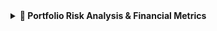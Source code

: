 <details>
  <summary><strong>📘 Portfolio Risk Analysis & Financial Metrics</strong></summary>

### 🧭 About the Project  
In this project, I analyzed a portfolio made up of five big tech stocks — Tesla, Apple, Google, Microsoft, and Amazon. I worked with historical data (from Jan 1, 2020 to May 29, 2025) and focused on calculating important financial risk metrics like Value at Risk (VaR), Expected Shortfall (ES), Sharpe Ratio, and more. I also simulated possible future returns and tested how normally distributed the returns were.

### 🎯 Main Goals  
- Collect historical stock data using Python libraries  
- Create an equally weighted portfolio (each stock 20%)  
- Calculate log returns and key risk metrics:  
  - VaR (Value at Risk)  
  - ES (Expected Shortfall)  
  - Sharpe Ratio  
  - (Mentioned but not calculated: Maximum Drawdown)  
- Run a Monte Carlo simulation for possible future performance  
- Use a statistical test (Jarque–Bera) to check for normality  
- Visualize 60-day rolling VaR to show how risk changes over time

### 🛠️ Tools & Libraries  
- **Environment**: Jupyter Notebook (Python 3.12.7)  
- **Libraries**: numpy, pandas, matplotlib, seaborn, scipy, yfinance, pandas_datareader  
- **Data Sources**: Yahoo Finance (primary), Stooq (fallback)

### 📊 Key Insights  
- The portfolio returns aren’t normally distributed (confirmed by Jarque–Bera test), which means traditional models may underestimate risk  
- ES (~$12,500) is higher than VaR ($10,000), showing that extreme losses can be larger than expected  
- Sharpe Ratio (~0.56) suggests moderate returns compared to risk  
- The Monte Carlo simulation gave a sample result of –15.6%, which shows uncertainty in future performance

### 🧪 What Could Be Improved  
- The code needs small fixes:  
  - yfinance error was due to how tickers were passed  
  - `portR` and `VAR_norm` weren’t defined in the visualization part  
- Better consistency checks between Yahoo and Stooq data  
- Future improvements can include:  
  - Calculating Maximum Drawdown  
  - Running multiple Monte Carlo simulations  
  - Trying out more advanced risk models like CVaR

### ▶️ How to Run  
1. Install required libraries:
   ```bash
   pip install pandas numpy matplotlib seaborn yfinance pandas_datareader scipy
